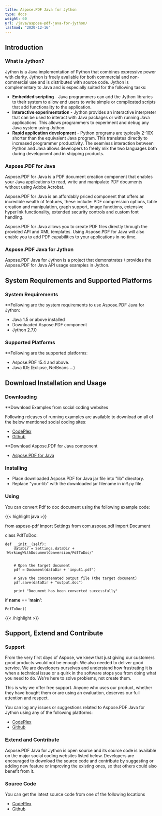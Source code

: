```yaml
---
title: Aspose.PDF Java for Jython
type: docs
weight: 60
url: /java/aspose-pdf-java-for-jython/
lastmod: "2020-12-16"
---
```



## Introduction

### What is Jython?
Jython is a Java implementation of Python that combines expressive power with clarity. Jython is freely available for both commercial and non-commercial use and is distributed with source code. Jython is complementary to Java and is especially suited for the following tasks:

- **Embedded scripting** - Java programmers can add the Jython libraries to their system to allow end users to write simple or complicated scripts that add functionality to the application.
- **Interactive experimentation** - Jython provides an interactive interpreter that can be used to interact with Java packages or with running Java applications. This allows programmers to experiment and debug any Java system using Jython.
- **Rapid application development** - Python programs are typically 2-10X shorter than the equivalent Java program. This translates directly to increased programmer productivity. The seamless interaction between Python and Java allows developers to freely mix the two languages both during development and in shipping products. 

### Aspose.PDF for Java
Aspose.PDF for Java is a PDF document creation component that enables your Java applications to read, write and manipulate PDF documents without using Adobe Acrobat.

Aspose.PDF for Java is an affordably priced component that offers an incredible wealth of features, these include: PDF compression options, table creation and manipulation, graph support, image functions, extensive hyperlink functionality, extended security controls and custom font handling.

Aspose.PDF for Java allows you to create PDF files directly through the provided API and XML templates. Using Aspose.PDF for Java will also enable you to add PDF capabilities to your applications in no time.

### Aspose.PDF Java for Jython
Aspose.PDF Java for Jython is a project that demonstrates / provides the Aspose.PDF for Java API usage examples in Jython.

## System Requirements and Supported Platforms

### System Requirements
**Following are the system requirements to use Aspose.PDF Java for Jython:

- Java 1.5 or above installed
- Downloaded Aspose.PDF component
- Jython 2.7.0

### Supported Platforms
**Following are the supported platforms:

- Aspose.PDF 15.4 and above.
- Java IDE (Eclipse, NetBeans ...)

## Download Installation and Usage

### Downloading
**Download Examples from social coding websites

Following releases of running examples are available to download on all of the below mentioned social coding sites:

- [CodePlex](http://asposepdfjavajython.codeplex.com/releases)
- [Github](https://github.com/aspose-pdf/Aspose.PDF-for-Java/tree/master/Plugins/Aspose-Pdf-Java-for-Jython)

**Download Aspose.PDF for Java component

- [Aspose.PDF for Java](https://downloads.aspose.com/pdf/java)

### Installing
- Place downloaded Aspose.PDF for Java jar file into "lib" directory.
- Replace "your-lib" with the downloaded jar filename in _*init*_.py file.

### Using
You can convert Pdf to doc document using the following example code:

{{< highlight java >}}

from aspose-pdf import Settings
from com.aspose.pdf import Document

class PdfToDoc:

    def __init__(self):
        dataDir = Settings.dataDir + 'WorkingWithDocumentConversion/PdfToDoc/'


        # Open the target document
        pdf = Document(dataDir + 'input1.pdf')

        # Save the concatenated output file (the target document)
        pdf.save(dataDir + "output.doc")

        print "Document has been converted successfully"


if __name__ == '__main__':        

    PdfToDoc()

{{< /highlight >}}

## Support, Extend and Contribute

### Support
From the very first days of Aspose, we knew that just giving our customers good products would not be enough. We also needed to deliver good service. We are developers ourselves and understand how frustrating it is when a technical issue or a quirk in the software stops you from doing what you need to do. We're here to solve problems, not create them.

This is why we offer free support. Anyone who uses our product, whether they have bought them or are using an evaluation, deserves our full attention and respect.

You can log any issues or suggestions related to Aspose.PDF Java for Jython using any of the following platforms:

- [CodePlex](http://asposepdfjavajython.codeplex.com/workitem/list/basic)
- [Github](https://github.com/aspose-pdf/Aspose.PDF-for-Java/issues)

### Extend and Contribute
Aspose.PDF Java for Jython is open source and its source code is available on the major social coding websites listed below. Developers are encouraged to download the source code and contribute by suggesting or adding new feature or improving the existing ones, so that others could also benefit from it.

### Source Code
You can get the latest source code from one of the following locations

- [CodePlex](http://asposepdfjavajython.codeplex.com/SourceControl/latest)
- [Github](https://github.com/aspose-pdf/Aspose.PDF-for-Java)
